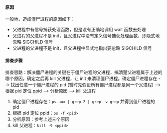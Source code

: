 #### 原因

一般地，造成僵尸进程的原因如下：

- 父进程中有信号捕获处理函数，但是没有正确地调用 wait 函数去处理
- 父进程的父进程不是 init，且父进程中没有定义信号捕获处理函数，即隐式地忽略 SIGCHILD 信号
- 父进程的父进程不是 init，且父进程中显式地指出要忽略 SIGCHILD 信号

#### 排查步骤

排查思路：解决僵尸进程的关键在于僵尸进程的父进程，搞清楚父进程属于上述的哪个原因，确定之后再 kill 父进程，让 init 来清理僵尸进程。确定僵尸进程存在 --> 找出任意一个僵尸进程的 pid (暂时先假设所有僵尸进程都是同一个父进程) --> 根据 pid 定位 ppid --> 分析原因 --> kill 父进程

1. 确定僵尸进程存在：`ps aux | grep Z | grep -v grep` 并得到僵尸进程的 pid
2. 根据 pid 定位 ppid：`ps -f <pid>`
3. 分析原因：参考上述三个原因
4. kill 父进程：`kill -9 <ppid>`

